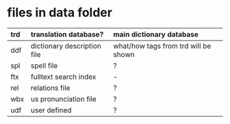 # files in data folder #

|trd | translation database? | main dictionary database |
|:---|:----------------------|:-------------------------|
|ddf | dictionary description file | what/how tags from trd will be shown |
|spl | spell file            | ?                        |
|ftx | fulltext search index | -                        |
|rel | relations file        | ?                        |
|wbx | us pronunciation file | ?                        |
|udf | user defined          | ?                        |
